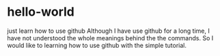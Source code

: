 # hello-world
just learn how to use github
Although I have use github for a long time, I have not understood the whole meanings behind the the commands. So I would like to learning how to use github with the simple tutorial.
